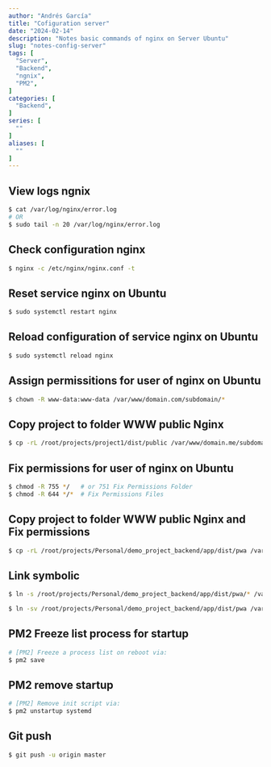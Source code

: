```yaml
---
author: "Andrés García"
title: "Cofiguration server"
date: "2024-02-14"
description: "Notes basic commands of nginx on Server Ubuntu"
slug: "notes-config-server"
tags: [
  "Server",
  "Backend",
  "ngnix",
  "PM2",
]
categories: [
  "Backend",
]
series: [
  ""
]
aliases: [
  ""
]
---
```


## View logs ngnix

```bash
$ cat /var/log/nginx/error.log
# OR
$ sudo tail -n 20 /var/log/nginx/error.log
```

## Check configuration nginx

```bash
$ nginx -c /etc/nginx/nginx.conf -t
```

## Reset service nginx on Ubuntu

```bash
$ sudo systemctl restart nginx
```

## Reload configuration of service nginx on Ubuntu

```bash
$ sudo systemctl reload nginx
```

## Assign permissitions for user of nginx on Ubuntu

```bash
$ chown -R www-data:www-data /var/www/domain.com/subdomain/*
```

## Copy project to folder WWW public Nginx

```bash
$ cp -rL /root/projects/project1/dist/public /var/www/domain.me/subdomain/project
```

## Fix permissions for user of nginx on Ubuntu

```bash
$ chmod -R 755 */   # or 751 Fix Permissions Folder
$ chmod -R 644 */*  # Fix Permissions Files
```

## Copy project to folder WWW public Nginx and Fix permissions

```bash
$ cp -rL /root/projects/Personal/demo_project_backend/app/dist/pwa /var/www/tech-andgar.me/subdomain/pwa && chmod -R 755 */ && chmod -R 644 */*
```

## Link symbolic

```bash
$ ln -s /root/projects/Personal/demo_project_backend/app/dist/pwa/* /var/www/tech-andgar.me/subdomain/demo_cobrando

$ ln -sv /root/projects/Personal/demo_project_backend/app/dist/pwa /var/www/tech-andgar.me/subdomain
```

## PM2 Freeze list process for startup

```bash
# [PM2] Freeze a process list on reboot via:
$ pm2 save
```

## PM2 remove startup

```bash
# [PM2] Remove init script via:
$ pm2 unstartup systemd
```

## Git push

```bash
$ git push -u origin master
```
